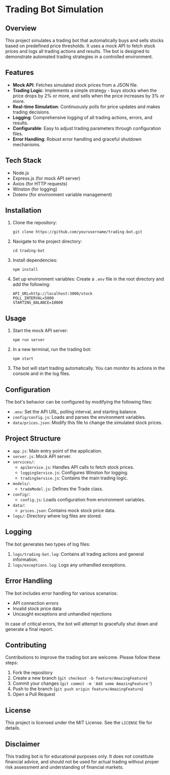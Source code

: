 # Trading Bot Simulation

## Overview

This project simulates a trading bot that automatically buys and sells stocks based on predefined price thresholds. It uses a mock API to fetch stock prices and logs all trading actions and results. The bot is designed to demonstrate automated trading strategies in a controlled environment.

## Features

- **Mock API**: Fetches simulated stock prices from a JSON file.
- **Trading Logic**: Implements a simple strategy - buys stocks when the price drops by 2% or more, and sells when the price increases by 3% or more.
- **Real-time Simulation**: Continuously polls for price updates and makes trading decisions.
- **Logging**: Comprehensive logging of all trading actions, errors, and results.
- **Configurable**: Easy to adjust trading parameters through configuration files.
- **Error Handling**: Robust error handling and graceful shutdown mechanisms.

## Tech Stack

- Node.js
- Express.js (for mock API server)
- Axios (for HTTP requests)
- Winston (for logging)
- Dotenv (for environment variable management)

## Installation

1. Clone the repository:
   ```
   git clone https://github.com/yourusername/trading-bot.git
   ```
2. Navigate to the project directory:
   ```
   cd trading-bot
   ```
3. Install dependencies:
   ```
   npm install
   ```
4. Set up environment variables:
   Create a `.env` file in the root directory and add the following:
   ```
   API_URL=http://localhost:3000/stock
   POLL_INTERVAL=5000
   STARTING_BALANCE=10000
   ```

## Usage

1. Start the mock API server:
   ```
   npm run server
   ```
2. In a new terminal, run the trading bot:
   ```
   npm start
   ```
3. The bot will start trading automatically. You can monitor its actions in the console and in the log files.

## Configuration

The bot's behavior can be configured by modifying the following files:

- `.env`: Set the API URL, polling interval, and starting balance.
- `config/config.js`: Loads and parses the environment variables.
- `data/prices.json`: Modify this file to change the simulated stock prices.

## Project Structure

- `app.js`: Main entry point of the application.
- `server.js`: Mock API server.
- `services/`:
  - `apiService.js`: Handles API calls to fetch stock prices.
  - `loggingService.js`: Configures Winston for logging.
  - `tradingService.js`: Contains the main trading logic.
- `models/`:
  - `tradeModel.js`: Defines the Trade class.
- `config/`:
  - `config.js`: Loads configuration from environment variables.
- `data/`:
  - `prices.json`: Contains mock stock price data.
- `logs/`: Directory where log files are stored.

## Logging

The bot generates two types of log files:

1. `logs/trading-bot.log`: Contains all trading actions and general information.
2. `logs/exceptions.log`: Logs any unhandled exceptions.

## Error Handling

The bot includes error handling for various scenarios:

- API connection errors
- Invalid stock price data
- Uncaught exceptions and unhandled rejections

In case of critical errors, the bot will attempt to gracefully shut down and generate a final report.

## Contributing

Contributions to improve the trading bot are welcome. Please follow these steps:

1. Fork the repository
2. Create a new branch (`git checkout -b feature/AmazingFeature`)
3. Commit your changes (`git commit -m 'Add some AmazingFeature'`)
4. Push to the branch (`git push origin feature/AmazingFeature`)
5. Open a Pull Request

## License

This project is licensed under the MIT License. See the `LICENSE` file for details.

## Disclaimer

This trading bot is for educational purposes only. It does not constitute financial advice, and should not be used for actual trading without proper risk assessment and understanding of financial markets.
